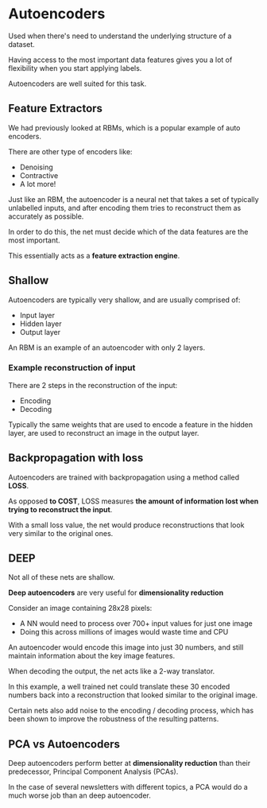 
# Autoencoders
Used when there's need to understand the underlying structure of a dataset.

Having access to the most important data features gives you a lot of flexibility when you start applying labels.

Autoencoders are well suited for this task.

## Feature Extractors
We had previously looked at RBMs, which is a popular example of auto encoders.

There are other type of encoders like:
* Denoising
* Contractive
* A lot more!

Just like an RBM, the autoencoder is a neural net that takes a set of typically unlabelled inputs, and after encoding them tries to reconstruct them as accurately as possible.

In order to do this, the net must decide which of the data features are the most important.

This essentially acts as a **feature extraction engine**.


## Shallow
Autoencoders are typically very shallow, and are usually comprised of:

* Input layer
* Hidden layer
* Output layer

An RBM is an example of an autoencoder with only 2 layers.

### Example reconstruction of input
There are 2 steps in the reconstruction of the input:

* Encoding
* Decoding

Typically the same weights that are used to encode a feature in the hidden layer, are used to reconstruct an image in the output layer.

## Backpropagation with loss

Autoencoders are trained with backpropagation using a method called **LOSS**.

As opposed **to COST**, LOSS measures **the amount of information lost when trying to reconstruct the input**.

With a small loss value, the net would produce reconstructions that look very similar to the original ones.


## DEEP
Not all of these nets are shallow.

**Deep autoencoders** are very useful for **dimensionality reduction**

Consider an image containing 28x28 pixels:

* A NN would need to process over 700+ input values for just one image
* Doing this across millions of images would waste time and CPU

An autoencoder would encode this image into just 30 numbers, and still maintain information about the key image features.

When decoding the output, the net acts like a 2-way translator. 

In this example, a well trained net could translate these 30 encoded numbers back into a reconstruction that looked similar to the original image.

Certain nets also add noise to the encoding / decoding process, which has been shown to improve the robustness of the resulting patterns.

## PCA vs Autoencoders
Deep autoencoders perform better at **dimensionality reduction** than their predecessor, Principal Component Analysis (PCAs).

In the case of several newsletters with different topics, a PCA would do a much worse job than an deep autoencoder.


